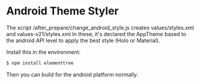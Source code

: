 # Android Theme Styler

The script /after_prepare/change_android_style.js creates values/styles.xml and values-v21/styles.xml
In these, it's declared the AppTheme based to the android API level to apply the best style (Holo or Material). 

Install this in the environment:
```sh
$ npm install elementtree
```

Then you can build for the android platform normally.
